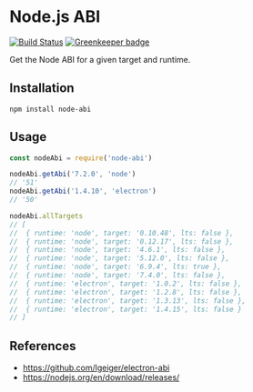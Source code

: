 # Node.js ABI

[![Build Status](https://travis-ci.org/lgeiger/node-abi.svg?branch=v1.0.0)](https://travis-ci.org/lgeiger/node-abi) [![Greenkeeper badge](https://badges.greenkeeper.io/lgeiger/node-abi.svg)](https://greenkeeper.io/)


Get the Node ABI for a given target and runtime.

## Installation
```
npm install node-abi
```

## Usage
```javascript
const nodeAbi = require('node-abi')

nodeAbi.getAbi('7.2.0', 'node')
// '51'
nodeAbi.getAbi('1.4.10', 'electron')
// '50'

nodeAbi.allTargets
// [
//  { runtime: 'node', target: '0.10.48', lts: false },
//  { runtime: 'node', target: '0.12.17', lts: false },
//  { runtime: 'node', target: '4.6.1', lts: false },
//  { runtime: 'node', target: '5.12.0', lts: false },
//  { runtime: 'node', target: '6.9.4', lts: true },
//  { runtime: 'node', target: '7.4.0', lts: false },
//  { runtime: 'electron', target: '1.0.2', lts: false },
//  { runtime: 'electron', target: '1.2.8', lts: false },
//  { runtime: 'electron', target: '1.3.13', lts: false },
//  { runtime: 'electron', target: '1.4.15', lts: false }
// ]
```

## References

- https://github.com/lgeiger/electron-abi
- https://nodejs.org/en/download/releases/

